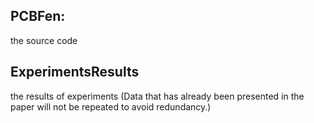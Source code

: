 ## PCBFen: 
the source code

## ExperimentsResults
the results of experiments (Data that has already been presented in the paper will not be repeated to avoid redundancy.)

